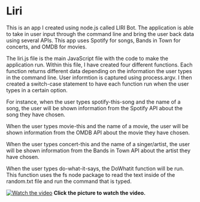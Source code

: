 # Liri

This is an app I created using node.js called LIRI Bot. The application is able to take in user input through the command line and bring the user back data using several APIs. This app uses Spotify for songs, Bands in Town for concerts, and OMDB for movies.

The liri.js file is the main JavaScript file with the code to make the application run. Within this file, I have created four different functions. Each function returns different data depending on the information the user types in the command line. User informtion is captured using process.argv. I then created a switch-case statement to have each function run when the user types in a certain option.

For instance, when the user types spotify-this-song and the name of a song, the user will be shown information from the Spotify API about the song they have chosen.

When the user types movie-this and the name of a movie, the user will be shown information from the OMDB API about the movie they have chosen.

When the user types concert-this and the name of a singer/artist, the user will be shown information from the Bands in Town API about the artist they have chosen.

When the user types do-what-it-says, the DoWhatit function will be run. This function uses the fs node package to read the text inside of the random.txt file and run the command that is typed.

[![Watch the video](https://img.youtube.com/vi/K92Si8RX3lE/0.jpg)](https://youtu.be/K92Si8RX3lE)
**Click the picture to watch the video.**
